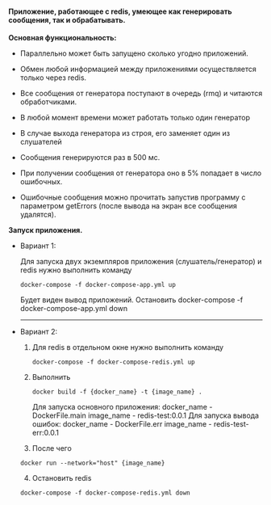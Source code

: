 #### Приложение, работающее с redis, умеющее как генерировать сообщения, так и обрабатывать.

**Основная функциональность:**

* Параллельно может быть запущено сколько угодно приложений.

* Обмен любой информацией между приложениями осуществляется только через redis.

* Все сообщения от генератора поступают в очередь (rmq) и читаются обработчиками.

* В любой момент времени может работать только один генератор

* В случае выхода генератора из строя, его заменяет один из слушателей

* Сообщения генерируются раз в 500 мс.

* При получении сообщения от генератора оно в 5% попадает в число ошибочных.

* Ошибочные сообщения можно прочитать запустив программу с параметром getErrors (после вывода на экран все сообщения удалятся).


**Запуск приложения.**

* Вариант 1:

    Для запуска двух экземпляров приложения (слушатель/генератор) и redis нужно выполнить команду
    ```
    docker-compose -f docker-compose-app.yml up
    ```
    Будет виден вывод приложений.
    Остановить docker-compose -f docker-compose-app.yml down
    
    ----
    
* Вариант 2:
    1. Для redis в отдельном окне нужно выполнить команду
        ```
        docker-compose -f docker-compose-redis.yml up
        ```
    2. Выполнить
        ```
        docker build -f {docker_name} -t {image_name} . 
        ```
         Для запуска основного приложения:
            docker_name - DockerFile.main
            image_name - redis-test:0.0.1
         Для запуска вывода ошибок:
            docker_name - DockerFile.err
            image_name - redis-test-err:0.0.1

    3. После чего
    ```
    docker run --network="host" {image_name}
    ```
    
    4. Остановить redis
    ```
    docker-compose -f docker-compose-redis.yml down
    ```
